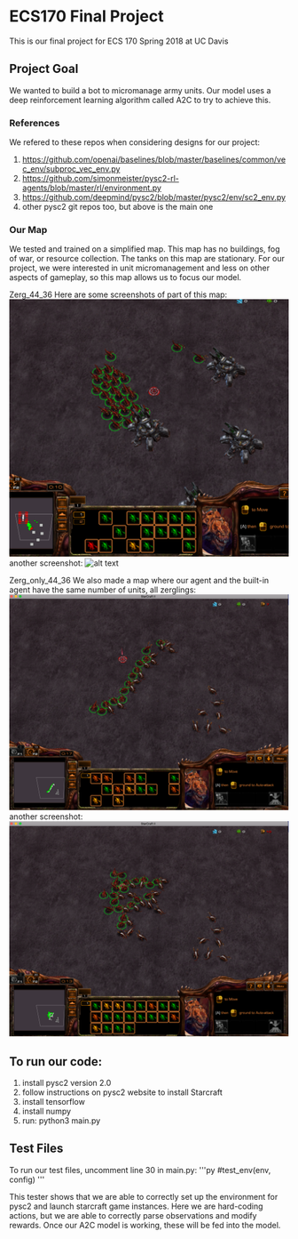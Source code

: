 # ECS170 Final Project
This is our final project for ECS 170 Spring 2018 at UC Davis

## Project Goal
We wanted to build a bot to micromanage army units. Our model uses a deep
reinforcement learning algorithm called A2C to try to achieve this.

### References
We refered to these repos when considering designs for our project:
1. https://github.com/openai/baselines/blob/master/baselines/common/vec_env/subproc_vec_env.py
2. https://github.com/simonmeister/pysc2-rl-agents/blob/master/rl/environment.py
3. https://github.com/deepmind/pysc2/blob/master/pysc2/env/sc2_env.py
4. other pysc2 git repos too, but above is the main one

### Our Map
We tested and trained on a simplified map. This map has no buildings, fog
of war, or resource collection. The tanks on this map are stationary. For
our project, we were interested in unit micromanagement and less on other
aspects of gameplay, so this map allows us to focus our model.

Zerg_44_36
Here are some screenshots of part of this map:
![alt text](https://github.com/Micro-Masters/AI/blob/master/misc/Zerg_44_36_2.png)
another screenshot:
![alt text](https://github.com/Micro-Masters/AI/blob/master/misc/Zerg_44_36.png)

Zerg_only_44_36
We also made a map where our agent and the built-in agent have the same
number of units, all zerglings:
![alt text](https://github.com/Micro-Masters/AI/blob/master/misc/Zerg_only_44_36.png)
another screenshot:
![alt text](https://github.com/Micro-Masters/AI/blob/master/misc/Zerg_only_44_36_2.png)

## To run our code:
1. install pysc2 version 2.0
2. follow instructions on pysc2 website to install Starcraft
3. install tensorflow
4. install numpy
5. run: python3 main.py

## Test Files

To run our test files, uncomment line 30 in main.py:
'''py
    #test_env(env, config)
'''

This tester shows that we are able to correctly set up the environment for
pysc2 and launch starcraft game instances. Here we are hard-coding actions,
but we are able to correctly parse observations and modify rewards. Once our
A2C model is working, these will be fed into the model. 

